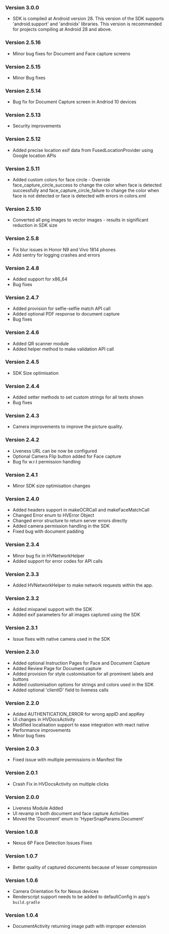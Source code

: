 ### Version 3.0.0
- SDK is compiled at Android version 28. This version of the SDK supports 'android.support' and 'androidx' libraries. This version is recommended for projects compiling at Android 28 and above.

### Version 2.5.16
- Minor bug fixes for Document and Face capture screens

### Version 2.5.15
- Minor Bug fixes

### Version 2.5.14
- Bug fix for Document Capture screen in Andriod 10 devices

### Version 2.5.13
- Security improvements

### Version 2.5.12
- Added precise location exif data from FusedLocationProvider using Google location APIs

### Version 2.5.11
- Added custom colors for face circle - Override face_capture_circle_success to change the color when face is detected successfully and face_capture_circle_failure to change the color when face is not detected or face is detected with errors in colors.xml

### Version 2.5.10
- Converted all png images to vector images - results in significant reduction in SDK size

### Version 2.5.8
- Fix blur issues in Honor N9 and Vivo 1814 phones
- Add sentry for logging crashes and errors

### Version 2.4.8
- Added support for x86_64
- Bug fixes

### Version 2.4.7
- Added provision for selfie-selfie match API call
- Added optional PDF response to document capture
- Bug fixes

### Version 2.4.6
- Added QR scanner module
- Added helper method to make validation API call

### Version 2.4.5
- SDK Size optimisation

### Version 2.4.4
- Added setter methods to set custom strings for all texts shown
- Bug fixes

### Version 2.4.3
- Camera improvements to improve the picture quality.
 
### Version 2.4.2
- Liveness URL can be now be configured 
- Optional Camera Flip button added for Face capture
- Bug fix w.r.t permission handling 

### Version 2.4.1
- Minor SDK size optimisation changes

### Version 2.4.0
- Added headers support in makeOCRCall and makeFaceMatchCall
- Changed Error enum to HVError Object
- Changed error structure to return server errors directly
- Added camera permission handling in the SDK
- Fixed bug with document padding


### Version 2.3.4
- Minor bug fix in HVNetworkHelper
- Added support for error codes for API calls

### Version 2.3.3
- Added HVNetworkHelper to make network requests within the app.

### Version 2.3.2
- Added mixpanel support with the SDK
- Added exif parameters for all images captured using the SDK

### Version 2.3.1
- Issue fixes with native camera used in the SDK

### Version 2.3.0
-  Added optional Instruction Pages for Face and Document Capture
-  Added Review Page for Document capture
-  Added provision for style customisation for all prominent labels and buttons
-  Added customisation options for strings and colors used in the SDK
-  Added optional 'clientID' field to liveness calls

### Version 2.2.0
- Added AUTHENTICATION_ERROR for wrong appID and appKey
- UI changes in HVDocsActivity
- Modified localisation support to ease integration with react native
- Performance improvements
- Minor bug fixes

### Version 2.0.3
- Fixed issue with multiple permissions in Manifest file

### Version 2.0.1
- Crash Fix in HVDocsActivity on multiple clicks

### Version 2.0.0
- Liveness Module Added
- UI revamp in both document and face capture Activities
- Moved the 'Document' enum to 'HyperSnapParams.Document'

### Version 1.0.8
- Nexus 6P Face Detection Issues Fixes

### Version 1.0.7
- Better quality of captured documents because of lesser compression

### Version 1.0.6
- Camera Orientation fix for Nexus devices
- Renderscript support needs to be added to defaultConfig in app's `build.gradle`

### Version 1.0.4
- DocumentActivity returning image path with improper extension
